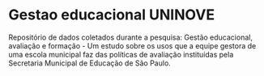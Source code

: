 # Gestao educacional UNINOVE
Repositório de dados coletados durante a pesquisa: Gestão educacional, avaliação e formação - Um estudo sobre os usos que a equipe gestora de uma escola municipal faz das políticas de avaliação instituídas pela Secretaria Municipal de Educação de São Paulo.
